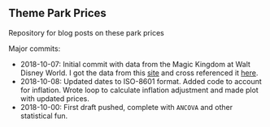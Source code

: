 ## Theme Park Prices

Repository for blog posts on these park prices




Major commits:

- 2018-10-07: Initial commit with data from the Magic Kingdom at Walt Disney World. I got the data from this [site](http://allears.net/walt-disney-world/wdw-planning/wdw-ticket-increase-guide/) and cross referenced it [here](https://www.travelandleisure.com/trip-ideas/disney-vacations/disney-world-ticket-costs-over-time).
- 2018-10-08: Updated dates to ISO-8601 format. Added code to account for inflation. Wrote loop to calculate inflation adjustment and made plot with updated prices.
- 2018-10-00: First draft pushed, complete with `ANCOVA` and other statistical fun. 
